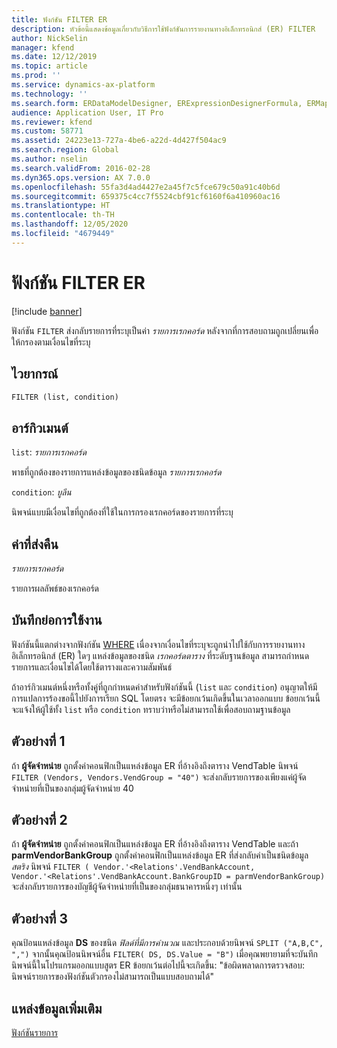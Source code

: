 ```yaml
---
title: ฟังก์ชัน FILTER ER
description: หัวข้อนี้แสดงข้อมูลเกี่ยวกับวิธีการใช้ฟังก์ชันการรายงานทางอิเล็กทรอนิกส์ (ER) FILTER
author: NickSelin
manager: kfend
ms.date: 12/12/2019
ms.topic: article
ms.prod: ''
ms.service: dynamics-ax-platform
ms.technology: ''
ms.search.form: ERDataModelDesigner, ERExpressionDesignerFormula, ERMappedFormatDesigner, ERModelMappingDesigner
audience: Application User, IT Pro
ms.reviewer: kfend
ms.custom: 58771
ms.assetid: 24223e13-727a-4be6-a22d-4d427f504ac9
ms.search.region: Global
ms.author: nselin
ms.search.validFrom: 2016-02-28
ms.dyn365.ops.version: AX 7.0.0
ms.openlocfilehash: 55fa3d4ad4427e2a45f7c5fce679c50a91c40b6d
ms.sourcegitcommit: 659375c4cc7f5524cbf91cf6160f6a410960ac16
ms.translationtype: HT
ms.contentlocale: th-TH
ms.lasthandoff: 12/05/2020
ms.locfileid: "4679449"
---
```

# <a name="filter-er-function"></a>ฟังก์ชัน FILTER ER

[!include [banner](../includes/banner.md)]

ฟังก์ชัน `FILTER` ส่งกลับรายการที่ระบุเป็นค่า *รายการเรกคอร์ด* หลังจากที่การสอบถามถูกเปลี่ยนเพื่อให้กรองตามเงื่อนไขที่ระบุ

## <a name="syntax"></a>ไวยากรณ์

```vb
FILTER (list, condition)
```

## <a name="arguments"></a>อาร์กิวเมนต์

`list`: *รายการเรกคอร์ด*

พาธที่ถูกต้องของรายการแหล่งข้อมูลของชนิดข้อมูล *รายการเรกคอร์ด*

`condition`: *บูลีน*

นิพจน์แบบมีเงื่อนไขที่ถูกต้องที่ใช้ในการกรองเรกคอร์ดของรายการที่ระบุ

## <a name="return-values"></a>ค่าที่ส่งคืน

*รายการเรกคอร์ด*

รายการผลลัพธ์ของเรกคอร์ด

## <a name="usage-notes"></a>บันทึกย่อการใช้งาน

ฟังก์ชันนี้แตกต่างจากฟังก์ชัน [WHERE](er-functions-list-where.md) เนื่องจากเงื่อนไขที่ระบุจะถูกนำไปใช้กับการรายงานทางอิเล็กทรอนิกส์ (ER) ใดๆ แหล่งข้อมูลของชนิด *เรกคอร์ดตาราง* ที่ระดับฐานข้อมูล สามารถกำหนดรายการและเงื่อนไขได้โดยใช้ตารางและความสัมพันธ์

ถ้าอาร์กิวเมนต์หนึ่งหรือทั้งคู่ที่ถูกกำหนดค่าสำหรับฟังก์ชันนี้ (`list` และ `condition`) อนุญาตให้มีการแปลการร้องขอนี้ไปยังการเรียก SQL โดยตรง จะมีข้อยกเว้นเกิดขึ้นในเวลาออกแบบ ข้อยกเว้นนี้จะแจ้งให้ผู้ใช้ทั้ง `list` หรือ `condition` ทราบว่าหรือไม่สามารถใช้เพื่อสอบถามฐานข้อมูล

## <a name="example-1"></a>ตัวอย่างที่ 1

ถ้า **ผู้จัดจำหน่าย** ถูกตั้งค่าคอนฟิกเป็นแหล่งข้อมูล ER ที่อ้างอิงถึงตาราง VendTable นิพจน์ `FILTER (Vendors, Vendors.VendGroup = "40")` จะส่งกลับรายการของเพียงแค่ผู้จัดจำหน่ายที่เป็นของกลุ่มผู้จัดจำหน่าย 40

## <a name="example-2"></a>ตัวอย่างที่ 2

ถ้า **ผู้จัดจำหน่าย** ถูกตั้งค่าคอนฟิกเป็นแหล่งข้อมูล ER ที่อ้างอิงถึงตาราง VendTable และถ้า **parmVendorBankGroup** ถูกตั้งค่าคอนฟิกเป็นแหล่งข้อมูล ER ที่ส่งกลับค่าเป็นชนิดข้อมูล *สตริง* นิพจน์ `FILTER ( Vendor.'<Relations'.VendBankAccount, Vendor.'<Relations'.VendBankAccount.BankGroupID = parmVendorBankGroup)` จะส่งกลับรายการของบัญชีผู้จัดจำหน่ายที่เป็นของกลุ่มธนาคารหนึ่งๆ เท่านั้น

## <a name="example-3"></a>ตัวอย่างที่ 3

คุณป้อนแหล่งข้อมูล **DS** ของชนิด *ฟิลด์ที่มีการคำนวณ* และประกอบด้วยนิพจน์ `SPLIT ("A,B,C", ",")` จากนั้นคุณป้อนนิพจน์อื่น `FILTER( DS, DS.Value = "B")` เมื่อคุณพยายามที่จะบันทึกนิพจน์นี้ในโปรแกรมออกแบบสูตร ER ข้อยกเว้นต่อไปนี้จะเกิดขึ้น: "ข้อผิดพลาดการตรวจสอบ: นิพจน์รายการของฟังก์ชันตัวกรองไม่สามารถเป็นแบบสอบถามได้"

## <a name="additional-resources"></a>แหล่งข้อมูลเพิ่มเติม

[ฟังก์ชันรายการ](er-functions-category-list.md)
